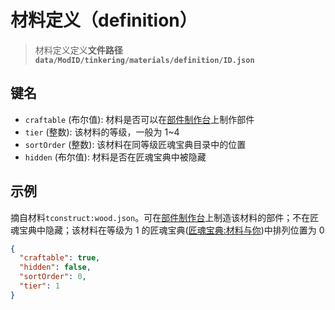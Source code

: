 # 材料定义（definition）

> 材料定义定义**文件路径`data/ModID/tinkering/materials/definition/ID.json`**

## 键名

- `craftable` (布尔值): 材料是否可以在[部件制作台](https://www.mcmod.cn/item/636855.html)上制作部件
- `tier` (整数): 该材料的等级，一般为 1~4
- `sortOrder` (整数): 该材料在同等级匠魂宝典目录中的位置
- `hidden` (布尔值): 材料是否在匠魂宝典中被隐藏

## 示例

摘自材料`tconstruct:wood.json`。可在[部件制作台](https://www.mcmod.cn/item/636855.html)上制造该材料的部件；不在匠魂宝典中隐藏；该材料在等级为 1 的匠魂宝典([匠魂宝典:材料与你](https://www.mcmod.cn/item/637290.html))中排列位置为 0

```json
{
  "craftable": true,
  "hidden": false,
  "sortOrder": 0,
  "tier": 1
}
```
